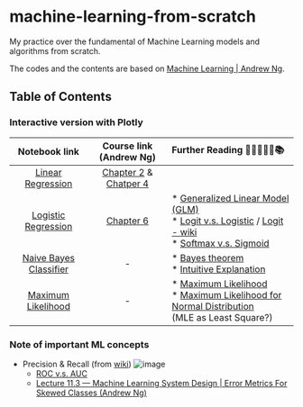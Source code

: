 # machine-learning-from-scratch
My practice over the fundamental of Machine Learning models and algorithms from scratch.

The codes and the contents are based on [Machine Learning | Andrew Ng](https://www.youtube.com/playlist?list=PLLssT5z_DsK-h9vYZkQkYNWcItqhlRJLN).

## Table of Contents
### Interactive version with Plotly

| Notebook link | Course link (Andrew Ng) | Further Reading :notebook_with_decorative_cover::closed_book::green_book::orange_book::notebook::books: |
| :---: | :---: | :---- |
| [Linear Regression](https://hellochick.github.io/notebooks/LinearRegression.html) | [Chapter 2](https://www.youtube.com/watch?v=kHwlB_j7Hkc&list=PLLssT5z_DsK-h9vYZkQkYNWcItqhlRJLN&index=4&ab_channel=ArtificialIntelligence-AllinOne) & [Chatper 4](https://www.youtube.com/watch?v=Q4GNLhRtZNc&list=PLLssT5z_DsK-h9vYZkQkYNWcItqhlRJLN&index=18&ab_channel=ArtificialIntelligence-AllinOne) |  |
| [Logistic Regression](https://hellochick.github.io/notebooks/LogisticRegression.html) | [Chapter 6](https://www.youtube.com/watch?v=-la3q9d7AKQ&list=PLLssT5z_DsK-h9vYZkQkYNWcItqhlRJLN&index=32&ab_channel=ArtificialIntelligence-AllinOne) | * [Generalized Linear Model (GLM)](https://towardsdatascience.com/generalized-linear-models-9cbf848bb8ab) <br> * [Logit v.s. Logistic](https://www.geo.fu-berlin.de/en/v/soga/Basics-of-statistics/Logistic-Regression/The-Logit-Function/index.html) / [Logit - wiki](https://en.wikipedia.org/wiki/Logit) <br> * [Softmax v.s. Sigmoid](https://stats.stackexchange.com/questions/233658/softmax-vs-sigmoid-function-in-logistic-classifier) |
| [Naive Bayes Classifier]() |  -  | * [Bayes theorem](https://www.youtube.com/watch?v=HZGCoVF3YvM) <br> * [Intuitive Explanation](https://betterexplained.com/articles/an-intuitive-and-short-explanation-of-bayes-theorem/) |
| [Maximum Likelihood]() |  -  | * [Maximum Likelihood](https://youtu.be/XepXtl9YKwc) <br> * [Maximum Likelihood for Normal Distribution](https://youtu.be/Dn6b9fCIUpM) <br> (MLE as Least Square?) |

### Note of important ML concepts
* Precision & Recall (from [wiki](https://en.wikipedia.org/wiki/Precision_and_recall))
![image](https://user-images.githubusercontent.com/18046598/126877136-151d6d2f-40df-400b-aaa7-698727096f2b.png)
  - [ROC v.s. AUC](https://www.youtube.com/watch?v=4jRBRDbJemM)
  - [Lecture 11.3 — Machine Learning System Design | Error Metrics For Skewed Classes (Andrew Ng)](https://www.youtube.com/watch?v=wGw6R8Abcu)

